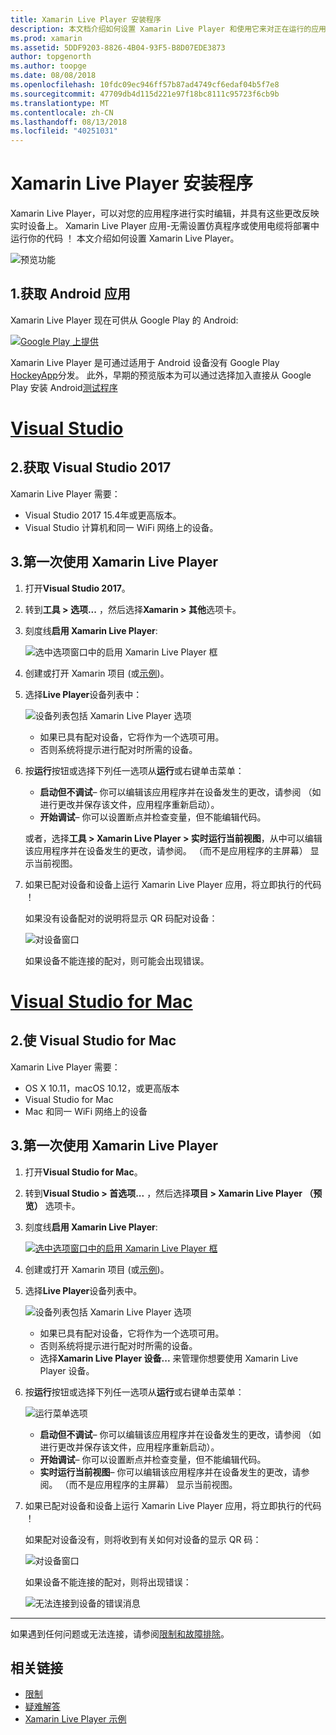 ```yaml
---
title: Xamarin Live Player 安装程序
description: 本文档介绍如何设置 Xamarin Live Player 和使用它来对正在运行的应用程序进行实时编辑。
ms.prod: xamarin
ms.assetid: 5DDF9203-8826-4B04-93F5-B8D07EDE3873
author: topgenorth
ms.author: toopge
ms.date: 08/08/2018
ms.openlocfilehash: 10fdc09ec946ff57b87ad4749cf6edaf04b5f7e8
ms.sourcegitcommit: 47709db4d115d221e97f18bc8111c95723f6cb9b
ms.translationtype: MT
ms.contentlocale: zh-CN
ms.lasthandoff: 08/13/2018
ms.locfileid: "40251031"
---
```

# <a name="xamarin-live-player-setup"></a>Xamarin Live Player 安装程序

Xamarin Live Player，可以对您的应用程序进行实时编辑，并具有这些更改反映实时设备上。 Xamarin Live Player 应用-无需设置仿真程序或使用电缆将部署中运行你的代码 ！ 本文介绍如何设置 Xamarin Live Player。

![预览功能](~/media/shared/preview.png)

## <a name="1-get-the-android-app"></a>1.获取 Android 应用

Xamarin Live Player 现在可供从 Google Play 的 Android:

[ ![Google Play 上提供](install-images/google-play-badge.png)](https://play.google.com/store/apps/details?id=com.xamarin.live)

Xamarin Live Player 是可通过适用于 Android 设备没有 Google Play [HockeyApp](https://aka.ms/xlp-hockeyapp)分发。 此外，早期的预览版本为可以通过选择加入直接从 Google Play 安装 Android[测试程序](https://play.google.com/apps/testing/com.xamarin.live)

# <a name="visual-studiotabwindows"></a>[Visual Studio](#tab/windows)

## <a name="2-get-visual-studio-2017"></a>2.获取 Visual Studio 2017

Xamarin Live Player 需要：

- Visual Studio 2017 15.4年或更高版本。
- Visual Studio 计算机和同一 WiFi 网络上的设备。

## <a name="3-using-xamarin-live-player-for-the-first-time"></a>3.第一次使用 Xamarin Live Player

1. 打开**Visual Studio 2017**。
2. 转到**工具 > 选项...** ，然后选择**Xamarin > 其他**选项卡。
3. 刻度线**启用 Xamarin Live Player**:

    ![选中选项窗口中的启用 Xamarin Live Player 框](install-images/vs2017-options.png)

4. 创建或打开 Xamarin 项目 (或[示例](~/tools/live-player/samples.md))。
5. 选择**Live Player**设备列表中：

    ![设备列表包括 Xamarin Live Player 选项](install-images/devices-empty-windows.png)

    - 如果已具有配对设备，它将作为一个选项可用。
    - 否则系统将提示进行配对时所需的设备。

6. 按**运行**按钮或选择下列任一选项从**运行**或右键单击菜单：

    - **启动但不调试**– 你可以编辑该应用程序并在设备发生的更改，请参阅 （如进行更改并保存该文件，应用程序重新启动）。
    - **开始调试**– 你可以设置断点并检查变量，但不能编辑代码。

    或者，选择**工具 > Xamarin Live Player > 实时运行当前视图**，从中可以编辑该应用程序并在设备发生的更改，请参阅。 （而不是应用程序的主屏幕） 显示当前视图。

7. 如果已配对设备和设备上运行 Xamarin Live Player 应用，将立即执行的代码 ！

    如果没有设备配对的说明将显示 QR 码配对设备：

    ![对设备窗口](install-images/manage-empty-windows.png)

    如果设备不能连接的配对，则可能会出现错误。

# <a name="visual-studio-for-mactabmacos"></a>[Visual Studio for Mac](#tab/macos)

## <a name="2-get-visual-studio-for-mac"></a>2.使 Visual Studio for Mac

Xamarin Live Player 需要：

- OS X 10.11，macOS 10.12，或更高版本
- Visual Studio for Mac
- Mac 和同一 WiFi 网络上的设备

## <a name="3-using-xamarin-live-player-for-the-first-time"></a>3.第一次使用 Xamarin Live Player

1. 打开**Visual Studio for Mac**。
2. 转到**Visual Studio > 首选项...** ，然后选择**项目 > Xamarin Live Player （预览）** 选项卡。
3. 刻度线**启用 Xamarin Live Player**:

    [![选中选项窗口中的启用 Xamarin Live Player 框](install-images/vsmac-options-sml.png)](install-images/vsmac-options.png#lightbox)

4. 创建或打开 Xamarin 项目 (或[示例](~/tools/live-player/samples.md))。
5. 选择**Live Player**设备列表中。

    ![设备列表包括 Xamarin Live Player 选项](install-images/devices.png)

    - 如果已具有配对设备，它将作为一个选项可用。
    - 否则系统将提示进行配对时所需的设备。
    - 选择**Xamarin Live Player 设备...** 来管理你想要使用 Xamarin Live Player 设备。

6. 按**运行**按钮或选择下列任一选项从**运行**或右键单击菜单：

    ![运行菜单选项](install-images/run-menu.png)

    - **启动但不调试**– 你可以编辑该应用程序并在设备发生的更改，请参阅 （如进行更改并保存该文件，应用程序重新启动）。
    - **开始调试**– 你可以设置断点并检查变量，但不能编辑代码。
    - **实时运行当前视图**– 你可以编辑该应用程序并在设备发生的更改，请参阅。 （而不是应用程序的主屏幕） 显示当前视图。

7. 如果已配对设备和设备上运行 Xamarin Live Player 应用，将立即执行的代码 ！

    如果配对设备没有，则将收到有关如何对设备的显示 QR 码：

    ![对设备窗口](install-images/manage-empty.png)

    如果设备不能连接的配对，则将出现错误：

    ![无法连接到设备的错误消息](install-images/error-cannot-connect.png)

-----

如果遇到任何问题或无法连接，请参阅[限制和故障排除](~/tools/live-player/troubleshooting.md)。

## <a name="related-links"></a>相关链接

- [限制](~/tools/live-player/limitations.md)
- [疑难解答](~/tools/live-player/troubleshooting.md)
- [Xamarin Live Player 示例](~/tools/live-player/samples.md)
